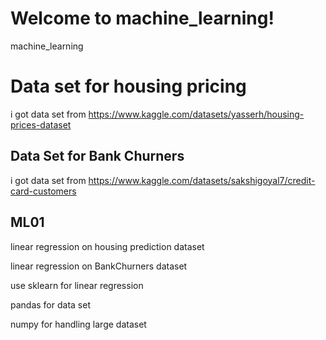 # Welcome to machine_learning!

machine_learning


# Data set for housing pricing

i got data set from https://www.kaggle.com/datasets/yasserh/housing-prices-dataset

## Data Set for Bank Churners

i got data set from https://www.kaggle.com/datasets/sakshigoyal7/credit-card-customers

## **ML01**

linear regression on housing prediction dataset

linear regression on BankChurners dataset

use sklearn for linear regression

pandas for data set

numpy for handling large dataset
